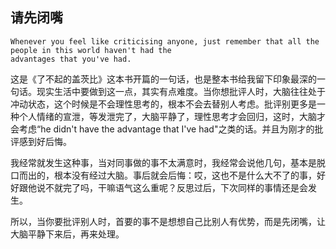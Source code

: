 ## 请先闭嘴

```
Whenever you feel like criticising anyone, just remember that all the people in this world haven't had the 
advantages that you've had.
```

这是《了不起的盖茨比》这本书开篇的一句话，也是整本书给我留下印象最深的一句话。现实生活中要做到这一点，其实有点难度。当你想批评人时，大脑往往处于冲动状态，这个时候是不会理性思考的，根本不会去替别人考虑。批评别更多是一种个人情绪的宣泄，等发泄完了，大脑平静了，理性思考才会回归，这时，大脑才会考虑“he didn't have the advantage that I've had"之类的话。并且为刚才的批评感到好后悔。

我经常就发生这种事，当对同事做的事不太满意时，我经常会说他几句，基本是脱口而出的，根本没有经过大脑。事后就会后悔：哎，这也不是什么大不了的事，好好跟他说不就完了吗，干嘛语气这么重呢？反思过后，下次同样的事情还是会发生。

所以，当你要批评别人时，首要的事不是想想自己比别人有优势，而是先闭嘴，让大脑平静下来后，再来处理。

